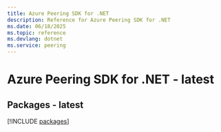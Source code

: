 ```yaml
---
title: Azure Peering SDK for .NET
description: Reference for Azure Peering SDK for .NET
ms.date: 06/18/2025
ms.topic: reference
ms.devlang: dotnet
ms.service: peering
---
```

# Azure Peering SDK for .NET - latest
## Packages - latest
[!INCLUDE [packages](peering-index.md)]